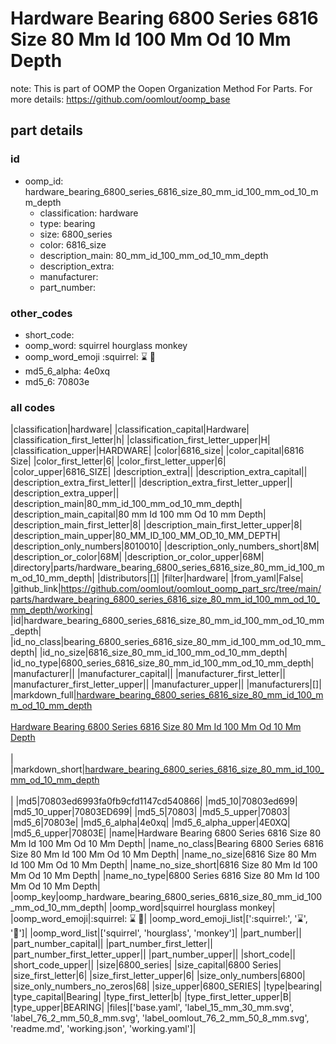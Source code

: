 # Hardware Bearing 6800 Series 6816 Size 80 Mm Id 100 Mm Od 10 Mm Depth  

note: This is part of OOMP the Oopen Organization Method For Parts. For more details: https://github.com/oomlout/oomp_base

##  part details





### id
* oomp_id: hardware_bearing_6800_series_6816_size_80_mm_id_100_mm_od_10_mm_depth
  * classification: hardware
  * type: bearing
  * size: 6800_series
  * color: 6816_size
  * description_main: 80_mm_id_100_mm_od_10_mm_depth
  * description_extra: 
  * manufacturer: 
  * part_number: 

### other_codes
* short_code: 
* oomp_word: squirrel hourglass monkey
* oomp_word_emoji :squirrel: :hourglass: :monkey:
* md5_6_alpha: 4e0xq
* md5_6: 70803e

### all codes 
|classification|hardware|
|classification_capital|Hardware|
|classification_first_letter|h|
|classification_first_letter_upper|H|
|classification_upper|HARDWARE|
|color|6816_size|
|color_capital|6816 Size|
|color_first_letter|6|
|color_first_letter_upper|6|
|color_upper|6816_SIZE|
|description_extra||
|description_extra_capital||
|description_extra_first_letter||
|description_extra_first_letter_upper||
|description_extra_upper||
|description_main|80_mm_id_100_mm_od_10_mm_depth|
|description_main_capital|80 mm Id 100 mm Od 10 mm Depth|
|description_main_first_letter|8|
|description_main_first_letter_upper|8|
|description_main_upper|80_MM_ID_100_MM_OD_10_MM_DEPTH|
|description_only_numbers|8010010|
|description_only_numbers_short|8M|
|description_or_color|68M|
|description_or_color_upper|68M|
|directory|parts/hardware_bearing_6800_series_6816_size_80_mm_id_100_mm_od_10_mm_depth|
|distributors|[]|
|filter|hardware|
|from_yaml|False|
|github_link|https://github.com/oomlout/oomlout_oomp_part_src/tree/main/parts/hardware_bearing_6800_series_6816_size_80_mm_id_100_mm_od_10_mm_depth/working|
|id|hardware_bearing_6800_series_6816_size_80_mm_id_100_mm_od_10_mm_depth|
|id_no_class|bearing_6800_series_6816_size_80_mm_id_100_mm_od_10_mm_depth|
|id_no_size|6816_size_80_mm_id_100_mm_od_10_mm_depth|
|id_no_type|6800_series_6816_size_80_mm_id_100_mm_od_10_mm_depth|
|manufacturer||
|manufacturer_capital||
|manufacturer_first_letter||
|manufacturer_first_letter_upper||
|manufacturer_upper||
|manufacturers|[]|
|markdown_full|[hardware_bearing_6800_series_6816_size_80_mm_id_100_mm_od_10_mm_depth](https://github.com/oomlout/oomlout_oomp_part_src/tree/main/parts/hardware_bearing_6800_series_6816_size_80_mm_id_100_mm_od_10_mm_depth/working)<br>[](https://github.com/oomlout/oomlout_oomp_part_src/tree/main/parts/hardware_bearing_6800_series_6816_size_80_mm_id_100_mm_od_10_mm_depth/working)<br>[Hardware Bearing 6800 Series 6816 Size 80 Mm Id 100 Mm Od 10 Mm Depth](https://github.com/oomlout/oomlout_oomp_part_src/tree/main/parts/hardware_bearing_6800_series_6816_size_80_mm_id_100_mm_od_10_mm_depth/working)<br><br>|
|markdown_short|[hardware_bearing_6800_series_6816_size_80_mm_id_100_mm_od_10_mm_depth](https://github.com/oomlout/oomlout_oomp_part_src/tree/main/parts/hardware_bearing_6800_series_6816_size_80_mm_id_100_mm_od_10_mm_depth/working)<br><br>|
|md5|70803ed6993fa0fb9cfd1147cd540866|
|md5_10|70803ed699|
|md5_10_upper|70803ED699|
|md5_5|70803|
|md5_5_upper|70803|
|md5_6|70803e|
|md5_6_alpha|4e0xq|
|md5_6_alpha_upper|4E0XQ|
|md5_6_upper|70803E|
|name|Hardware Bearing 6800 Series 6816 Size 80 Mm Id 100 Mm Od 10 Mm Depth|
|name_no_class|Bearing 6800 Series 6816 Size 80 Mm Id 100 Mm Od 10 Mm Depth|
|name_no_size|6816 Size 80 Mm Id 100 Mm Od 10 Mm Depth|
|name_no_size_short|6816 Size 80 Mm Id 100 Mm Od 10 Mm Depth|
|name_no_type|6800 Series 6816 Size 80 Mm Id 100 Mm Od 10 Mm Depth|
|oomp_key|oomp_hardware_bearing_6800_series_6816_size_80_mm_id_100_mm_od_10_mm_depth|
|oomp_word|squirrel hourglass monkey|
|oomp_word_emoji|:squirrel: :hourglass: :monkey:|
|oomp_word_emoji_list|[':squirrel:', ':hourglass:', ':monkey:']|
|oomp_word_list|['squirrel', 'hourglass', 'monkey']|
|part_number||
|part_number_capital||
|part_number_first_letter||
|part_number_first_letter_upper||
|part_number_upper||
|short_code||
|short_code_upper||
|size|6800_series|
|size_capital|6800 Series|
|size_first_letter|6|
|size_first_letter_upper|6|
|size_only_numbers|6800|
|size_only_numbers_no_zeros|68|
|size_upper|6800_SERIES|
|type|bearing|
|type_capital|Bearing|
|type_first_letter|b|
|type_first_letter_upper|B|
|type_upper|BEARING|
|files|['base.yaml', 'label_15_mm_30_mm.svg', 'label_76_2_mm_50_8_mm.svg', 'label_oomlout_76_2_mm_50_8_mm.svg', 'readme.md', 'working.json', 'working.yaml']|
